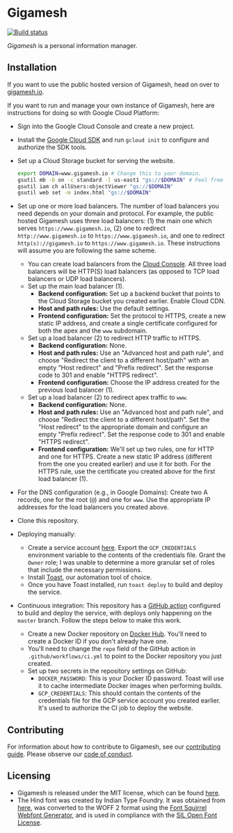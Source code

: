 # Gigamesh

[![Build status](https://github.com/stepchowfun/gigamesh/workflows/Continuous%20integration/badge.svg?branch=master)](https://github.com/stepchowfun/gigamesh/actions?query=branch%3Amaster)

_Gigamesh_ is a personal information manager.

## Installation

If you want to use the public hosted version of Gigamesh, head on over to [gigamesh.io](https://www.gigamesh.io/).

If you want to run and manage your own instance of Gigamesh, here are instructions for doing so with Google Cloud Platform:

- Sign into the Google Cloud Console and create a new project.
- Install the [Google Cloud SDK](https://cloud.google.com/sdk/install) and run `gcloud init` to configure and authorize the SDK tools.
- Set up a Cloud Storage bucket for serving the website.

  ```sh
  export DOMAIN=www.gigamesh.io # Change this to your domain.
  gsutil mb -b on -c standard -l us-east1 "gs://$DOMAIN" # Feel free to change `us-east1` to something else.
  gsutil iam ch allUsers:objectViewer "gs://$DOMAIN"
  gsutil web set -m index.html "gs://$DOMAIN"
  ```

- Set up one or more load balancers. The number of load balancers you need depends on your domain and protocol. For example, the public hosted Gigamesh uses three load balancers: (1) the main one which serves `https://www.gigamesh.io`, (2) one to redirect `http://www.gigamesh.io` to `https://www.gigamesh.io`, and one to redirect `http(s)://gigamesh.io` to `https://www.gigamesh.io`. These instructions will assume you are following the same scheme.
  - You can create load balancers from the [Cloud Console](https://console.cloud.google.com/net-services/loadbalancing/list). All three load balancers will be HTTP(S) load balancers (as opposed to TCP load balancers or UDP load balancers).
  - Set up the main load balancer (1).
    - **Backend configuration:** Set up a backend bucket that points to the Cloud Storage bucket you created earlier. Enable Cloud CDN.
    - **Host and path rules:** Use the default settings.
    - **Frontend configuration:** Set the protocol to HTTPS, create a new static IP address, and create a single certificate configured for both the apex and the `www` subdomain.
  - Set up a load balancer (2) to redirect HTTP traffic to HTTPS.
    - **Backend configuration:** None.
    - **Host and path rules:** Use an "Advanced host and path rule", and choose "Redirect the client to a different host/path" with an empty "Host redirect" and "Prefix redirect". Set the response code to 301 and enable "HTTPS redirect".
    - **Frontend configuration:** Choose the IP address created for the previous load balancer (1).
  - Set up a load balancer (2) to redirect apex traffic to `www`.
    - **Backend configuration:** None.
    - **Host and path rules:** Use an "Advanced host and path rule", and choose "Redirect the client to a different host/path". Set the "Host redirect" to the appropriate domain and configure an empty "Prefix redirect". Set the response code to 301 and enable "HTTPS redirect".
    - **Frontend configuration:** We'll set up two rules, one for HTTP and one for HTTPS. Create a new static IP address (different from the one you created earlier) and use it for both. For the HTTPS rule, use the certificate you created above for the first load balancer (1).
- For the DNS configuration (e.g., in Google Domains): Create two A records, one for the root (`@`) and one for `www`. Use the appropriate IP addresses for the load balancers you created above.
- Clone this repository.
- Deploying manually:
  - Create a service account [here](https://console.cloud.google.com/apis/credentials/serviceaccountkey). Export the `GCP_CREDENTIALS` environment variable to the contents of the credentials file. Grant the `Owner` role; I was unable to determine a more granular set of roles that include the necessary permissions.
  - Install [Toast](https://github.com/stepchowfun/toast), our automation tool of choice.
  - Once you have Toast installed, run `toast deploy` to build and deploy the service.
- Continuous integration: This repository has a [GitHub action](https://github.com/stepchowfun/gigamesh/blob/master/.github/workflows/ci.yml) configured to build and deploy the service, with deploys only happening on the `master` branch. Follow the steps below to make this work.
  - Create a new Docker repository on [Docker Hub](https://hub.docker.com/). You'll need to create a Docker ID if you don't already have one.
  - You'll need to change the `repo` field of the GitHub action in `.github/workflows/ci.yml` to point to the Docker repository you just created.
  - Set up two secrets in the repository settings on GitHub:
    - `DOCKER_PASSWORD`: This is your Docker ID password. Toast will use it to cache intermediate Docker images when performing builds.
    - `GCP_CREDENTIALS`: This should contain the contents of the credentials file for the GCP service account you created earlier. It's used to authorize the CI job to deploy the website.

## Contributing

For information about how to contribute to Gigamesh, see our [contributing guide](https://github.com/stepchowfun/gigamesh/blob/master/CONTRIBUTING.md). Please observe our [code of conduct](https://github.com/stepchowfun/gigamesh/blob/master/CODE_OF_CONDUCT.md).

## Licensing

- Gigamesh is released under the MIT license, which can be found [here](https://github.com/stepchowfun/gigamesh/blob/master/LICENSE.md).
- The Hind font was created by Indian Type Foundry. It was obtained from [here](https://www.fontsquirrel.com/fonts/hind), was converted to the WOFF 2 format using the [Font Squirrel Webfont Generator](https://www.fontsquirrel.com/tools/webfont-generator), and is used in compliance with the [SIL Open Font License](https://www.fontsquirrel.com/license/hind).
